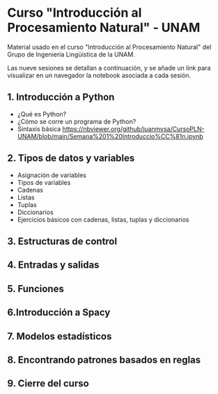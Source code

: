 # Curso "Introducción al Procesamiento Natural" - UNAM
Material usado en el curso "Introducción al Procesamiento Natural" del Grupo de Ingeniería Lingüistica de la UNAM.

Las nueve sesiones se detallan a continuación, y se añade un link para visualizar en un navegador la notebook asociada a cada sesión.

## 1. Introducción a Python
* ¿Qué es Python?
* ¿Cómo se corre un programa de Python?
* Sintaxis básica
https://nbviewer.org/github/juanmvsa/CursoPLN-UNAM/blob/main/Semana%201%20Introduccio%CC%81n.ipynb

## 2. Tipos de datos y variables
* Asignación de variables
* Tipos de variables
* Cadenas
* Listas
* Tuplas
* Diccionarios
* Ejercicios básicos con cadenas, listas, tuplas y diccionarios

## 3. Estructuras de control
## 4. Entradas y salidas
## 5. Funciones
## 6.Introducción a Spacy
## 7. Modelos estadísticos
## 8. Encontrando patrones basados en reglas
## 9. Cierre del curso

